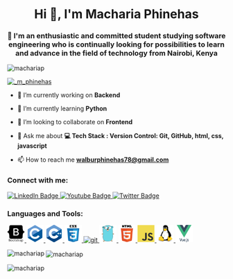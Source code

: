 <h1 align="center">Hi 👋, I'm Macharia Phinehas</h1>
<h3 align="center">🌱 I'm an enthusiastic and committed student studying software engineering who is continually looking for possibilities to learn and advance in the field of technology from Nairobi, Kenya</h3>

<p align="left"> <img src="https://komarev.com/ghpvc/?username=machariap&label=Profile%20views&color=0e75b6&style=flat" alt="machariap" /> </p>

<p align="left"> <a href="https://twitter.com/_m_phinehas" target="blank"><img src="https://img.shields.io/twitter/follow/_m_phinehas?logo=twitter&style=for-the-badge" alt="_m_phinehas" /></a> </p>

- 🔭 I’m currently working on **Backend**

- 🌱 I’m currently learning **Python**

- 👯 I’m looking to collaborate on **Frontend**

- 💬 Ask me about **💻 Tech Stack : Version Control: Git, GitHub, html, css, javascript**

- 📫 How to reach me **walburphinehas78@gmail.com**

<h3 align="left">Connect with me:</h3>
<p align="left">
<div id="badges">
  <a href="https://www.linkedin.com/in/phinehassoftwareengineer/" target=”blank”>
    <img align=”center” src="https://img.shields.io/badge/LinkedIn-blue?style=for-the-badge&logo=linkedin&logoColor=white" alt="LinkedIn Badge"/>
  </a>
  <a href="your-youtube-URL">
    <img src="https://img.shields.io/badge/YouTube-red?style=for-the-badge&logo=youtube&logoColor=white" alt="Youtube Badge"/>
  </a>
  <a href="https://twitter.com/_M_Phinehas" target=”blank”>
    <img align=”center” src="https://img.shields.io/badge/Twitter-blue?style=for-the-badge&logo=twitter&logoColor=white" alt="Twitter Badge"/>
  </a>
</div>
</p>

<h3 align="left">Languages and Tools:</h3>
<p align="left"> <a href="https://getbootstrap.com" target="_blank" rel="noreferrer"> <img src="https://raw.githubusercontent.com/devicons/devicon/master/icons/bootstrap/bootstrap-plain-wordmark.svg" alt="bootstrap" width="40" height="40"/> </a> <a href="https://www.cprogramming.com/" target="_blank" rel="noreferrer"> <img src="https://raw.githubusercontent.com/devicons/devicon/master/icons/c/c-original.svg" alt="c" width="40" height="40"/> </a> <a href="https://www.w3schools.com/cpp/" target="_blank" rel="noreferrer"> <img src="https://raw.githubusercontent.com/devicons/devicon/master/icons/cplusplus/cplusplus-original.svg" alt="cplusplus" width="40" height="40"/> </a> <a href="https://www.w3schools.com/css/" target="_blank" rel="noreferrer"> <img src="https://raw.githubusercontent.com/devicons/devicon/master/icons/css3/css3-original-wordmark.svg" alt="css3" width="40" height="40"/> </a> <a href="https://git-scm.com/" target="_blank" rel="noreferrer"> <img src="https://www.vectorlogo.zone/logos/git-scm/git-scm-icon.svg" alt="git" width="40" height="40"/> </a> <a href="https://golang.org" target="_blank" rel="noreferrer"> <img src="https://raw.githubusercontent.com/devicons/devicon/master/icons/go/go-original.svg" alt="go" width="40" height="40"/> </a> <a href="https://www.w3.org/html/" target="_blank" rel="noreferrer"> <img src="https://raw.githubusercontent.com/devicons/devicon/master/icons/html5/html5-original-wordmark.svg" alt="html5" width="40" height="40"/> </a> <a href="https://developer.mozilla.org/en-US/docs/Web/JavaScript" target="_blank" rel="noreferrer"> <img src="https://raw.githubusercontent.com/devicons/devicon/master/icons/javascript/javascript-original.svg" alt="javascript" width="40" height="40"/> </a> <a href="https://www.linux.org/" target="_blank" rel="noreferrer"> <img src="https://raw.githubusercontent.com/devicons/devicon/master/icons/linux/linux-original.svg" alt="linux" width="40" height="40"/> </a> <a href="https://vuejs.org/" target="_blank" rel="noreferrer"> <img src="https://raw.githubusercontent.com/devicons/devicon/master/icons/vuejs/vuejs-original-wordmark.svg" alt="vuejs" width="40" height="40"/> </a> </p>

<p><img align="left" src="https://github-readme-stats.vercel.app/api/top-langs?username=machariap&show_icons=true&locale=en&layout=compact" alt="machariap" /></p>

<p>&nbsp;<img align="center" src="https://github-readme-stats.vercel.app/api?username=machariap&show_icons=true&locale=en" alt="machariap" /></p>

<p><img align="center" src="https://github-readme-streak-stats.herokuapp.com/?user=machariap&" alt="machariap" /></p>
